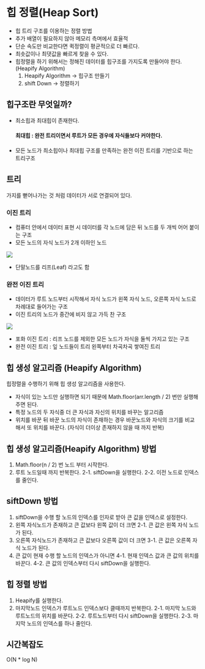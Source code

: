 # 힙 정렬(Heap Sort)

- 힙 트리 구조를 이용하는 정렬 방법
- 추가 배열이 필요하지 않아 메모리 측며에서 효율적
- 단순 속도만 비교한다면 퀵정렬이 평균적으로 더 빠르다.
- 최솟값이나 최댓값을 빠르게 찾을 수 있다.
- 힙정렬을 하기 위해서는 정해진 데이터를 힙구조를 가지도록 만들어야 한다. (Heapify Algorithm)
  1.  Heapify Algorithm -> 힙구조 만들기
  2.  shift Down -> 정렬하기

## 힙구조란 무엇일까?

- 최소힙과 최대힙이 존재한다.

  #### 최대힙 : 완전 트리이면서 루트가 모든 경우에 자식들보다 커야한다.

- 모든 노드가 최소힙이나 최대힙 구조를 만족하는 완전 이진 트리를 기반으로 하는 트리구조

## 트리

가지를 뻗어나가는 것 처럼 데이터가 서로 연결되어 있다.

### 이진 트리

- 컴퓨터 안에서 데이터 표현 시 데이터를 각 노드에 담은 뒤 노드를 두 개씩 어어 붙이는 구조
- 모든 노드의 자식 노드가 2개 이하인 노드

![](https://img1.daumcdn.net/thumb/R720x0.q80/?scode=mtistory2&fname=http%3A%2F%2Fcfile6.uf.tistory.com%2Fimage%2F2116B34557D7E5A22CB5D7)

- 단말노드를 리프(Leaf) 라고도 함

### 완전 이진 트리

- 데이터가 루트 노드부터 시작해서 자식 노드가 왼쪽 자식 노드, 오른쪽 자식 노드로 차례대로 들어가는 구조
- 이진 트리의 노드가 중간에 비지 않고 가득 찬 구조

![](https://1.bp.blogspot.com/-M0FNigNChaU/VK-eW9ABI2I/AAAAAAAAAWw/BH_kJ2sMcBg/s1600/image004.gif)

- 포화 이진 트리 : 리프 노드를 제외한 모든 노드가 자식을 둘씩 가지고 있는 구조
- 완전 이진 트리 : 잎 노드들이 트리 왼쪽부터 차곡차곡 쌓여진 트리

## 힙 생성 알고리즘 (Heapify Algorithm)

힙정렬을 수행하기 위해 힙 생성 알고리즘을 사용한다.

- 자식이 있는 노드만 실행하면 되기 때문에 Math.floor(arr.length / 2) 번만 실행해 주면 된다.
- 특정 노드의 두 자식중 더 큰 자식과 자신의 위치를 바꾸는 알고리즘
- 위치를 바꾼 뒤 바꾼 노드의 자식이 존재하는 경우 바꾼노드와 자식의 크기를 비교해서 또 위치를 바꾼다. (자식이 더이상 존재하지 않을 때 까지 반복)

## 힙 생성 알고리즘(Heapify Algorithm) 방법

1. Math.floor(n / 2) 번 노드 부터 시작한다.
2. 루트 노드일때 까지 반복한다.
   2-1. siftDown을 실행한다.
   2-2. 이전 노드로 인덱스를 줄인다.

## siftDown 방법

1. siftDown을 수행 할 노드의 인덱스를 인자로 받아 큰 값을 인덱스로 설정한다.
2. 왼쪽 자식노드가 존재하고 큰 값보다 왼쪽 값이 더 크면
   2-1. 큰 값은 왼쪽 자식 노드가 된다.
3. 오른쪽 자식노드가 존재하고 큰 값보다 오른쪽 값이 더 크면
   3-1. 큰 값은 오른쪽 자식 노드가 된다.
4. 큰 값이 현재 수행 할 노드의 인덱스가 아니면
   4-1. 현재 인덱스 값과 큰 값의 위치를 바꾼다.
   4-2. 큰 값의 인덱스부터 다시 siftDown을 실행한다.

## 힙 정렬 방법

1. Heapify를 실행한다.
2. 마지막노드 인덱스가 루트노드 인덱스보다 클때까지 반복한다.
   2-1. 마지막 노드와 루트노드의 위치를 바꾼다.
   2-2. 루트노드부터 다시 siftDown을 실행한다.
   2-3. 마지막 노드의 인덱스를 하나 줄인다.

## 시간복잡도

O(N \* log N)
